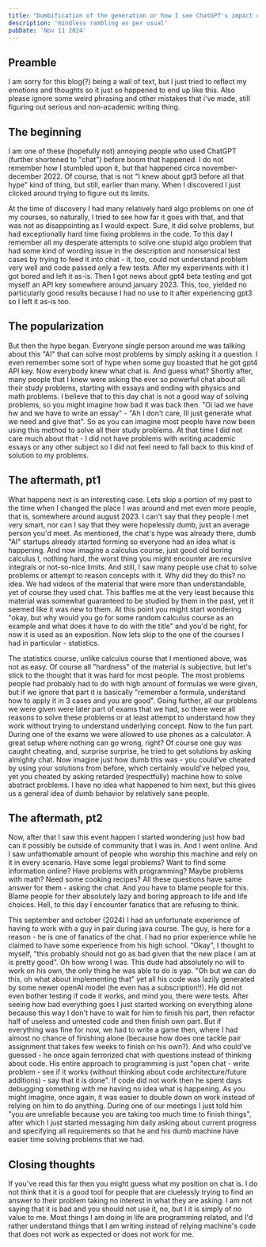 ```yaml
---
title: "Dumbification of the generation or how I see ChatGPT's impact on society"
description: 'mindless rambling as per usual'
pubDate: 'Nov 11 2024'
---
```


## Preamble
I am sorry for this blog(?) being a wall of text, but I just tried to reflect my emotions and thoughts so it just so happened to end up like this. Also please ignore some weird phrasing and other mistakes that i've made, still figuring out serious and non-academic writing thing.

## The beginning
I am one of these (hopefully not) annoying people who used ChatGPT (further shortened to "chat") before boom that happened. I do not remember how I stumbled upon it, but that happened circa november-december 2022. Of course, that is not "I knew about gpt3 before all that hype" kind of thing, but still, earlier than many. When I discovered I just clicked around trying to figure out its limits.

At the time of discovery I had many relatively hard algo problems on one of my courses, so naturally, I tried to see how far it goes with that, and that was not as disappointing as I would expect. Sure, it did solve problems, but had exceptionally hard time fixing problems in the code. To this day I remember all my desperate attempts to solve one stupid algo problem that had some kind of wording issue in the description and nonsensical test cases by trying to feed it into chat - it, too, could not understand problem very well and code passed only a few tests. After my experiments with it I got bored and left it as-is. Then I got news about gpt4 beta testing and got myself an API key somewhere around january 2023. This, too, yielded no particularly good results because I had no use to it after experiencing gpt3 so I left it as-is too. 

## The popularization
But then the hype began. Everyone single person around me was talking about this "AI" that can solve most problems by simply asking it a question. I even remember some sort of hype when some guy boasted that he got gpt4 API key. Now everybody knew what chat is. And guess what? Shortly after, many people that I knew were asking the ever so powerful chat about all their study problems, starting with essays and ending with physics and math problems. I believe that to this day chat is not a good way of solving problems, so you might imagine how bad it was back then. "Oi lad we have <subject> hw and we have to write an essay" - "Ah I don't care, Ill just generate what we need and give that". So as you can imagine most people have now been using this method to solve all their study problems. At that time I did not care much about that - I did not have problems with writing academic essays or any other subject so I did not feel need to fall back to this kind of solution to my problems.

## The aftermath, pt1
What happens next is an interesting case. Lets skip a portion of my past to the time when I changed the place I was around and met even more people, that is, somewhere around august 2023. I can't say that they people I met very smart, nor can I say that they were hopelessly dumb, just an average person you'd meet. As mentioned, the chat's hype was already there, dumb "AI" startups already started forming so everyone had an idea what is happening. And now imagine a calculus course, just good old boring calculus I, nothing hard, the worst thing you might encounter are recursive integrals or not-so-nice limits. And still, I saw many people use chat to solve problems or attempt to reason concepts with it. Why did they do this? no idea. We had videos of the material that were more than understandable, yet of course they used chat. This baffles me at the very least because this material was somewhat guaranteed to be studied by them in the past, yet it seemed like it was new to them. At this point you might start wondering "okay, but why would you go for some random calculus course as an example and what does it have to do with the title" and you'd be right, for now it is used as an exposition. Now lets skip to the one of the courses I had in particular - statistics.

The statistics course, unlike calculus course that I mentioned above, was not as easy. Of course all "hardness" of the material is subjective, but let's stick to the thought that it was hard for most people. The most problems people had probably had to do with high amount of formulas we were given, but if we ignore that part it is basically "remember a formula, understand how to apply it in 3 cases and you are good". Going further, all our problems we were given were later part of exams that we had, so there were all reasons to solve these problems or at least attempt to understand how they work without trying to understand underlying concept. Now to the fun part. During one of the exams we were allowed to use phones as a calculator. A great setup where nothing can go wrong, right? Of course one guy was caught cheating, and, surprise surprise, he tried to get solutions by asking almighty chat. Now imagine just how dumb this was - you could've cheated by using your solutions from before, which certainly would've helped you, yet you cheated by asking retarded (respectfully) machine how to solve abstract problems. I have no idea what happened to him next, but this gives us a general idea of dumb behavior by relatively sane people.

## The aftermath, pt2
Now, after that I saw this event happen I started wondering just how bad can it possibly be outside of community that I was in. And I went online. And I saw unfathomable amount of people who worship this machine and rely on it in every scenario. Have some legal problems? Want to find some information online? Have problems with programming? Maybe problems with math? Need some cooking recipes? All these questions have same answer for them - asking the chat. And you have to blame people for this. Blame people for their absolutely lazy and boring approach to life and life choices. Hell, to this day I encounter fanatics that are refusing to think. 

This september and october (2024) I had an unfortunate experience of having to work with a guy in pair during java course. The guy, is here for a reason - he is one of fanatics of the chat. I had no prior experience while he claimed to have some experience from his high school. "Okay", I thought to myself, "this probably should not go as bad given that the new place I am at is pretty good". Oh how wrong I was. This dude had absolutely no will to work on his own, the only thing he was able to do is yap. "Oh but we can do this, oh what about implementing that" yet all his code was lazily generated by some newer openAI model (he even has a subscription!!).  He did not even bother testing if code it works, and mind you, there were tests. After seeing how bad everything goes I just started working on everything alone because this way I don't have to wait for him to finish his part, then refactor half of useless and untested code and then finish own part. But if everything was fine for now, we had to write a game then, where I had almost no chance of finishing alone (because how does one tackle pair assignment that takes few weeks to finish on his own?). And who could've guessed - he once again terrorized chat with questions instead of thinking about code. His entire approach to programming is just "open chat - write problem - see if it works (without thinking about code architecture/future additions) - say that it is done". If code did not work then he spent days debugging something with me having no idea what is happening. As you might imagine, once again, it was easier to double down on work instead of relying on him to do anything. During one of our meetings I just told him "you are unreliable because you are taking too much time to finish things", after which I just started messaging him daily asking about current progress and specifying all requirements so that he and his dumb machine have easier time solving problems that we had.

## Closing thoughts
If you've read this far then you might guess what my position on chat is. I do not think that it is a good tool for people that are cluelessly trying to find an answer to their problem taking no interest in what they are asking. I am not saying that it is bad and you should not use it, no, but I it is simply of no value to me. Most things I am doing in life are programming related, and I'd rather understand things that I am writing instead of relying machine's code that does not work as expected or does not work for me. 
